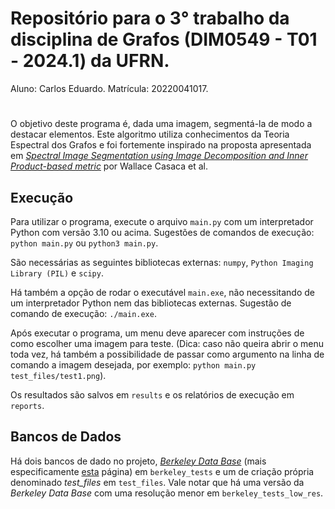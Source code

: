 # Repositório para o 3° trabalho da disciplina de Grafos (DIM0549 - T01 - 2024.1) da UFRN.

Aluno: Carlos Eduardo. Matrícula: 20220041017.
#

O objetivo deste programa é, dada uma imagem, segmentá-la de modo a destacar elementos. Este algoritmo utiliza conhecimentos da Teoria Espectral dos Grafos e foi fortemente inspirado na proposta apresentada em [*Spectral Image Segmentation using Image Decomposition and Inner Product-based metric*](https://sites.icmc.usp.br/apneto/pub/spectral_jmiv13.pdf) por Wallace Casaca et al.

## Execução

Para utilizar o programa, execute o arquivo ```main.py``` com um interpretador Python com versão 3.10 ou acima.
Sugestões de comandos de execução: ```python main.py``` ou ```python3 main.py```.

São necessárias as seguintes bibliotecas externas: `numpy`, `Python Imaging Library (PIL)` e `scipy`.

Há também a opção de rodar o executável `main.exe`, não necessitando de um interpretador Python nem das bibliotecas externas. Sugestão de comando de execução: `./main.exe`.

Após executar o programa, um menu deve aparecer com instruções de como escolher uma imagem para teste. (Dica: caso não queira abrir o menu toda vez, há também a possibilidade de passar como argumento na linha de comando a imagem desejada, por exemplo: `python main.py test_files/test1.png`).

Os resultados são salvos em `results` e os relatórios de execução em `reports`.

## Bancos de Dados

Há dois bancos de dado no projeto, [*Berkeley Data Base*](https://www2.eecs.berkeley.edu/Research/Projects/CS/vision/bsds/) (mais especificamente [esta](https://www2.eecs.berkeley.edu/Research/Projects/CS/vision/bsds/BSDS300/html/dataset/images/gray/test-001-025.html) página) em `berkeley_tests` e um de criação própria denominado *test_files* em `test_files`. Vale notar que há uma versão da *Berkeley Data Base* com uma resolução menor em `berkeley_tests_low_res`.
